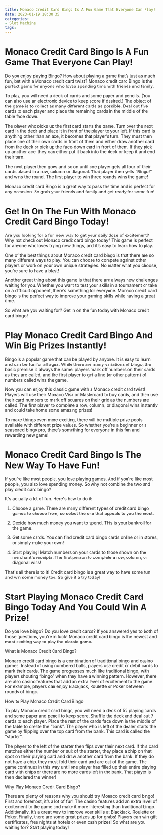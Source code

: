 ```yaml
---
title: Monaco Credit Card Bingo Is A Fun Game That Everyone Can Play!
date: 2023-01-19 18:30:35
categories:
- Slot Machine
tags:
---
```



#  Monaco Credit Card Bingo Is A Fun Game That Everyone Can Play!

Do you enjoy playing Bingo? How about playing a game that’s just as much fun, but with a Monaco credit card twist? Monaco credit card Bingo is the perfect game for anyone who loves spending time with friends and family.

To play, you will need a deck of cards and some paper and pencils. (You can also use an electronic device to keep score if desired.) The object of the game is to collect as many different cards as possible. Deal out five cards to each player and place the remaining cards in the middle of the table face down.

The player who picks up the first card starts the game. Turn over the next card in the deck and place it in front of the player to your left. If this card is anything other than an ace, it becomes that player’s turn. They must then place one of their own cards in front of them and either draw another card from the deck or pick up the face-down card in front of them. If they pick up another ace, they can either put it back into the deck or keep it and end their turn.

The next player then goes and so on until one player gets all four of their cards placed in a row, column or diagonal. That player then yells “Bingo!” and wins the round. The first player to win three rounds wins the game!

Monaco credit card Bingo is a great way to pass the time and is perfect for any occasion. So grab your friends and family and get ready for some fun!

#  Get In On The Fun With Monaco Credit Card Bingo Today!

Are you looking for a fun new way to get your daily dose of excitement? Why not check out Monaco credit card bingo today? This game is perfect for anyone who loves trying new things, and it’s easy to learn how to play.

One of the best things about Monaco credit card bingo is that there are so many different ways to play. You can choose to compete against other players or work on your own unique strategies. No matter what you choose, you’re sure to have a blast!

Another great thing about this game is that there are always new challenges waiting for you. Whether you want to test your skills in a tournament or take on a difficult opponent, there’s something for everyone. Monaco credit card bingo is the perfect way to improve your gaming skills while having a great time.

So what are you waiting for? Get in on the fun today with Monaco credit card bingo!

#  Play Monaco Credit Card Bingo And Win Big Prizes Instantly!

Bingo is a popular game that can be played by anyone. It is easy to learn and can be fun for all ages. While there are many variations of bingo, the basic premise is always the same: players mark off numbers on their cards as they are called, and the first player to get a line (or other pattern) of numbers called wins the game.

Now you can enjoy this classic game with a Monaco credit card twist! Players will use their Monaco Visa or Mastercard to buy cards, and then use their card numbers to mark off squares on their grid as the numbers are called. The first player to complete a row, column, or diagonal wins instantly and could take home some amazing prizes!

To make things even more exciting, there will be multiple prize pools available with different prize values. So whether you’re a beginner or a seasoned bingo pro, there’s something for everyone in this fun and rewarding new game!

#  Monaco Credit Card Bingo Is The New Way To Have Fun!

If you're like most people, you love playing games. And if you're like most people, you also love spending money. So why not combine the two and play credit card bingo?

It's actually a lot of fun. Here's how to do it:

1. Choose a game. There are many different types of credit card bingo games to choose from, so select the one that appeals to you the most.

2. Decide how much money you want to spend. This is your bankroll for the game.

3. Get some cards. You can find credit card bingo cards online or in stores, or simply make your own!

4. Start playing! Match numbers on your cards to those shown on the merchant's receipts. The first person to complete a row, column, or diagonal wins!

That's all there is to it! Credit card bingo is a great way to have some fun and win some money too. So give it a try today!

#  Start Playing Monaco Credit Card Bingo Today And You Could Win A Prize!

Do you love bingo? Do you love credit cards? If you answered yes to both of those questions, you’re in luck! Monaco credit card bingo is the newest and most exciting way to play the classic game.

What is Monaco Credit Card Bingo?

Monaco credit card bingo is a combination of traditional bingo and casino games. Instead of using numbered balls, players use credit or debit cards to mark their cards. The game progresses much like traditional bingo, with players shouting “bingo” when they have a winning pattern. However, there are also casino features that add an extra level of excitement to the game. For example, players can enjoy Blackjack, Roulette or Poker between rounds of bingo.

How to Play Monaco Credit Card Bingo

To play Monaco credit card bingo, you will need a deck of 52 playing cards and some paper and pencil to keep score. Shuffle the deck and deal out 7 cards to each player. Place the rest of the cards face down in the middle of the table to create the “bank”. The player who is left of the dealer starts the game by flipping over the top card from the bank. This card is called the “starter”.

The player to the left of the starter then flips over their next card. If this card matches either the number or suit of the starter, they place a chip on that spot on their playing card and draw another card from the bank. If they do not have a chip, they must fold their card and are out of the game. The game continues in this way until one player has filled up their entire playing card with chips or there are no more cards left in the bank. That player is then declared the winner!

Why Play Monaco Credit Card Bingo?

There are plenty of reasons why you should try Monaco credit card bingo! First and foremost, it’s a lot of fun! The casino features add an extra level of excitement to the game and make it more interesting than traditional bingo. Additionally, it’s a great way to improve your skills at Blackjack, Roulette or Poker. Finally, there are some great prizes up for grabs! Players can win gift certificates, free nights at hotels or even cash prizes! So what are you waiting for? Start playing today!